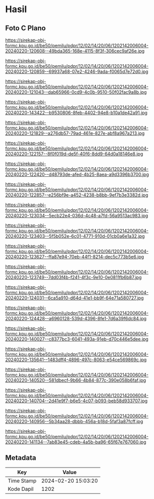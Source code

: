 # Hasil

## Foto C Plano

https://sirekap-obj-formc.kpu.go.id/be50/pemilu/pdpr/12/02/14/20/06/1202142006004-20240220-120608--49bda365-168e-4115-8f3f-306cec9af26e.jpg

https://sirekap-obj-formc.kpu.go.id/be50/pemilu/pdpr/12/02/14/20/06/1202142006004-20240220-120859--69937a68-07e2-4246-9ada-f0065d7e72d0.jpg

https://sirekap-obj-formc.kpu.go.id/be50/pemilu/pdpr/12/02/14/20/06/1202142006004-20240220-121043--dab65966-0cd9-4c0b-9510-50f02fac9a8b.jpg

https://sirekap-obj-formc.kpu.go.id/be50/pemilu/pdpr/12/02/14/20/06/1202142006004-20240220-143422--b9530806-8feb-4402-94e8-b10a1de42a91.jpg

https://sirekap-obj-formc.kpu.go.id/be50/pemilu/pdpr/12/02/14/20/06/1202142006004-20240220-121829--a276db57-79ad-461e-827e-abf8a967a213.jpg

https://sirekap-obj-formc.kpu.go.id/be50/pemilu/pdpr/12/02/14/20/06/1202142006004-20240220-122157--8f0f019d-de5f-40f6-8dd9-64d0a18146e8.jpg

https://sirekap-obj-formc.kpu.go.id/be50/pemilu/pdpr/12/02/14/20/06/1202142006004-20240220-122420--d48793de-afed-4b25-8aea-a9d3396b3700.jpg

https://sirekap-obj-formc.kpu.go.id/be50/pemilu/pdpr/12/02/14/20/06/1202142006004-20240220-122857--e256bf9e-a452-4238-b8bb-9ef7b3e3382d.jpg

https://sirekap-obj-formc.kpu.go.id/be50/pemilu/pdpr/12/02/14/20/06/1202142006004-20240220-123034--5ecb22e4-036d-4c48-a7fd-56a9513ac983.jpg

https://sirekap-obj-formc.kpu.go.id/be50/pemilu/pdpr/12/02/14/20/06/1202142006004-20240220-123403--5f5b052e-6c01-4771-910d-01cb0a6e1a32.jpg

https://sirekap-obj-formc.kpu.go.id/be50/pemilu/pdpr/12/02/14/20/06/1202142006004-20240220-123627--ffa87e94-70eb-44f1-8214-dec5c773b5e6.jpg

https://sirekap-obj-formc.kpu.go.id/be50/pemilu/pdpr/12/02/14/20/06/1202142006004-20240220-123749--7dd03f4b-f241-4f3c-9e10-0e0811fb6b87.jpg

https://sirekap-obj-formc.kpu.go.id/be50/pemilu/pdpr/12/02/14/20/06/1202142006004-20240220-124031--6ca5a910-d64d-41e1-bb9f-64e71a580727.jpg

https://sirekap-obj-formc.kpu.go.id/be50/pemilu/pdpr/12/02/14/20/06/1202142006004-20240220-124428--a6960128-539d-4396-8fe1-7d6a39f6dc84.jpg

https://sirekap-obj-formc.kpu.go.id/be50/pemilu/pdpr/12/02/14/20/06/1202142006004-20240220-140027--c8377bc3-6041-493a-91eb-d70c446e5dee.jpg

https://sirekap-obj-formc.kpu.go.id/be50/pemilu/pdpr/12/02/14/20/06/1202142006004-20240220-135641--1483dff4-4896-497c-8063-e54ce569869c.jpg

https://sirekap-obj-formc.kpu.go.id/be50/pemilu/pdpr/12/02/14/20/06/1202142006004-20240220-140520--581dbecf-9b66-4b84-877c-390e058b6faf.jpg

https://sirekap-obj-formc.kpu.go.id/be50/pemilu/pdpr/12/02/14/20/06/1202142006004-20240220-140704--2d41e9f7-b6e5-4c07-b093-beb58d933707.jpg

https://sirekap-obj-formc.kpu.go.id/be50/pemilu/pdpr/12/02/14/20/06/1202142006004-20240220-140956--5b34aa28-dbbb-456a-b18d-5faf3a87fcff.jpg

https://sirekap-obj-formc.kpu.go.id/be50/pemilu/pdpr/12/02/14/20/06/1202142006004-20240220-141134--7ab83e45-cdeb-4a5b-ba96-65f67e767060.jpg


## Metadata

| Key        | Value               |
| ---------- | ------------------- |
| Time Stamp | 2024-02-20 15:03:20 |
| Kode Dapil | 1202                |



